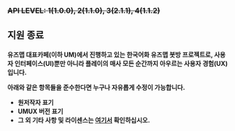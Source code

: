 <H3>

~~API LEVEL: 1(1.0.0), 2(1.1.0), 3(2.1.1), 4(1.1.2)~~
<H2>지원 종료<H4>
유즈맵 대표카페(이하 UM)에서 진행하고 있는 한국어화 유즈맵 봇방 프로젝트로, 
사용자 인터페이스(UI)뿐만 아니라 플레이의 매사 모든 순간까지 아우르는 사용자 경험(UX)입니다.

아래와 같은 항목들을 준수한다면 누구나 자유롭게 수정이 가능합니다.
* 원저작자 표기
* UMUX 버전 표기
* 그 외 기타 사항 및 라이센스는 [여기서](https://github.com/HonestSquare/UMUX/blob/master/LICENCE) 확인하십시오. 
